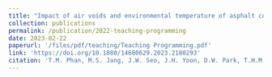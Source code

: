 ```yaml
---
title: "Impact of air voids and environmental temperature of asphalt concrete on black ice"
collection: publications
permalink: /publication/2022-teaching-programming
date: 2023-02-22
paperurl: '/files/pdf/teaching/Teaching Programming.pdf'
link: 'https://doi.org/10.1080/14680629.2023.2180293'
citation: 'T.M. Phan, M.S. Jang, J.W. Seo, J.H. Yoon, D.W. Park, T.H.M. Le, Road Materials and Pavement Design, 1-16'
---
```

